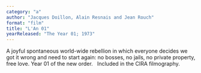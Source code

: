 ```yaml
---
category: "a"
author: "Jacques Doillon, Alain Resnais and Jean Rouch"
format: "film"
title: "L'An 01"
yearReleased: "The Year 01; 1973"
---
```

A joyful spontaneous world-wide rebellion in which everyone decides we got it wrong and need to start again: no bosses, no jails, no private property, free love. Year 01 of the new order.
 
Included in the CIRA filmography.
 